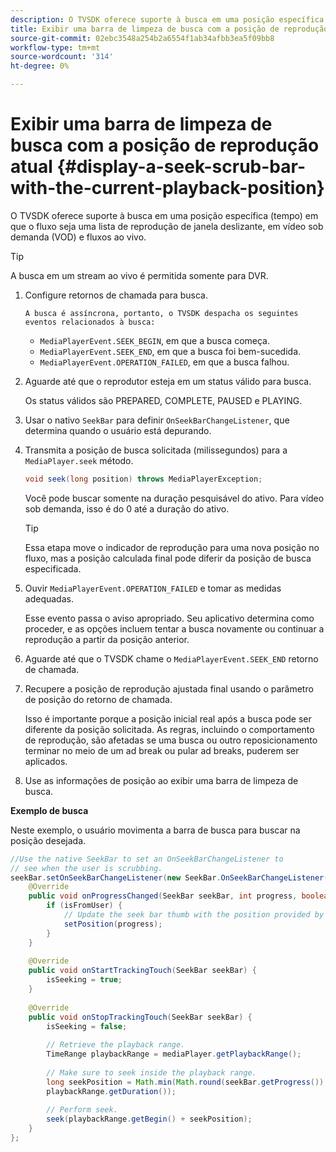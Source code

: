 ```yaml
---
description: O TVSDK oferece suporte à busca em uma posição específica (tempo) em que o fluxo seja uma lista de reprodução de janela deslizante, em vídeo sob demanda (VOD) e fluxos ao vivo.
title: Exibir uma barra de limpeza de busca com a posição de reprodução atual
source-git-commit: 02ebc3548a254b2a6554f1ab34afbb3ea5f09bb8
workflow-type: tm+mt
source-wordcount: '314'
ht-degree: 0%

---
```


# Exibir uma barra de limpeza de busca com a posição de reprodução atual {#display-a-seek-scrub-bar-with-the-current-playback-position}

O TVSDK oferece suporte à busca em uma posição específica (tempo) em que o fluxo seja uma lista de reprodução de janela deslizante, em vídeo sob demanda (VOD) e fluxos ao vivo.

>[!TIP]
>
>A busca em um stream ao vivo é permitida somente para DVR.

1. Configure retornos de chamada para busca.

       A busca é assíncrona, portanto, o TVSDK despacha os seguintes eventos relacionados à busca:
   
   * `MediaPlayerEvent.SEEK_BEGIN`, em que a busca começa.
   * `MediaPlayerEvent.SEEK_END`, em que a busca foi bem-sucedida.
   * `MediaPlayerEvent.OPERATION_FAILED`, em que a busca falhou.

1. Aguarde até que o reprodutor esteja em um status válido para busca.

   Os status válidos são PREPARED, COMPLETE, PAUSED e PLAYING.
1. Usar o nativo `SeekBar` para definir `OnSeekBarChangeListener`, que determina quando o usuário está depurando.
1. Transmita a posição de busca solicitada (milissegundos) para a `MediaPlayer.seek` método.

   ```java
   void seek(long position) throws MediaPlayerException;
   ```

   Você pode buscar somente na duração pesquisável do ativo. Para vídeo sob demanda, isso é do 0 até a duração do ativo.

   >[!TIP]
   >
   >Essa etapa move o indicador de reprodução para uma nova posição no fluxo, mas a posição calculada final pode diferir da posição de busca especificada.

1. Ouvir `MediaPlayerEvent.OPERATION_FAILED` e tomar as medidas adequadas.

   Esse evento passa o aviso apropriado. Seu aplicativo determina como proceder, e as opções incluem tentar a busca novamente ou continuar a reprodução a partir da posição anterior.

1. Aguarde até que o TVSDK chame o `MediaPlayerEvent.SEEK_END` retorno de chamada.
1. Recupere a posição de reprodução ajustada final usando o parâmetro de posição do retorno de chamada.

   Isso é importante porque a posição inicial real após a busca pode ser diferente da posição solicitada. As regras, incluindo o comportamento de reprodução, são afetadas se uma busca ou outro reposicionamento terminar no meio de um ad break ou pular ad breaks, puderem ser aplicados.

1. Use as informações de posição ao exibir uma barra de limpeza de busca.

<!--<a id="example_EEB73818260C43C8B5AE12BA68548AB7"></a>-->

**Exemplo de busca**

Neste exemplo, o usuário movimenta a barra de busca para buscar na posição desejada.

```java
//Use the native SeekBar to set an OnSeekBarChangeListener to 
// see when the user is scrubbing. 
seekBar.setOnSeekBarChangeListener(new SeekBar.OnSeekBarChangeListener() { 
    @Override 
    public void onProgressChanged(SeekBar seekBar, int progress, boolean isFromUser) { 
        if (isFromUser) { 
            // Update the seek bar thumb with the position provided by the user. 
            setPosition(progress); 
        } 
    } 
 
    @Override 
    public void onStartTrackingTouch(SeekBar seekBar) { 
        isSeeking = true; 
    } 
 
    @Override 
    public void onStopTrackingTouch(SeekBar seekBar) { 
        isSeeking = false; 
 
        // Retrieve the playback range. 
        TimeRange playbackRange = mediaPlayer.getPlaybackRange(); 
 
        // Make sure to seek inside the playback range. 
        long seekPosition = Math.min(Math.round(seekBar.getProgress()), 
        playbackRange.getDuration()); 
     
        // Perform seek. 
        seek(playbackRange.getBegin() + seekPosition); 
    } 
}; 
```
